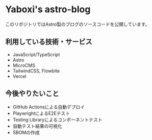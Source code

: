 # Yaboxi's astro-blog

このリポジトリではAstro製のブログのソースコードを公開しています。

## 利用している技術・サービス

- JavaScript/TypeScript
- Astro
- MicroCMS
- TailwindCSS, Flowbite
- Vercel

## 今後やりたいこと

- GitHub Actionsによる自動デプロイ
- PlaywrightによるE2Eテスト
- Testing Libraryによるコンポーネントテスト
- 自動テスト結果の可視化
- SBOMの作成